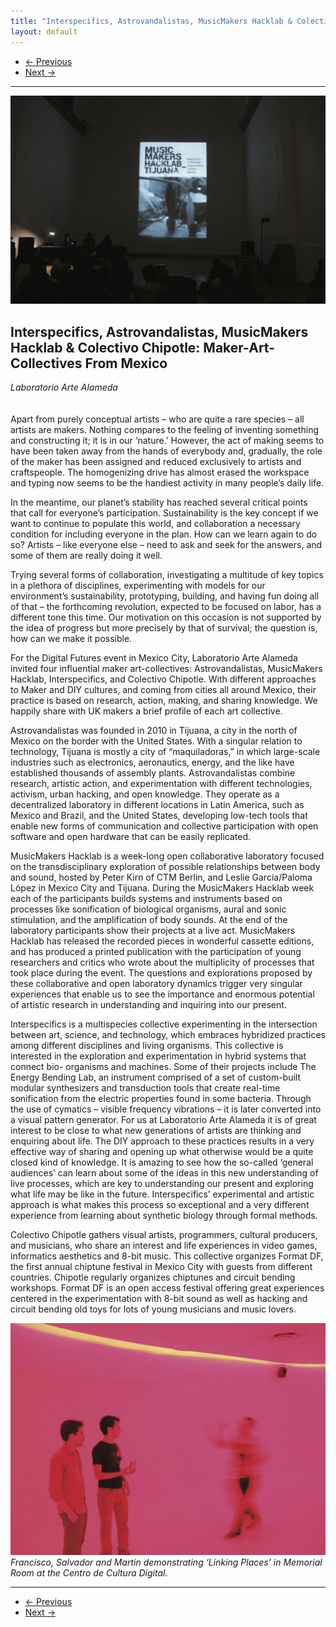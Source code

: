 ```yaml
---
title: "Interspecifics, Astrovandalistas, MusicMakers Hacklab & Colectivo Chipotle: Maker-Art-Collectives From Mexico"
layout: default
---
```


<nav aria-label="...">
  <ul class="pager">
    <li class="previous"><a href="07.html"><span aria-hidden="true">&larr;</span> Previous</a></li>
    <li class="next"><a href="09.html">Next <span aria-hidden="true">&rarr;</span></a></li>
  </ul>
</nav>

---

![](images/08a.jpg)

## Interspecifics, Astrovandalistas, MusicMakers Hacklab & Colectivo Chipotle: Maker-Art-Collectives From Mexico
*Laboratorio Arte Alameda*
<br />
<br />
<br />
Apart from purely conceptual artists – who are quite a rare species – all artists are makers. Nothing compares to the feeling of inventing something and constructing it; it is in our ‘nature.’ However, the act of making seems to have been taken away from the hands of everybody and, gradually, the role of the maker has been assigned and reduced exclusively to artists and craftspeople. The homogenizing drive has almost erased the workspace and typing now seems to be the handiest activity in many people’s daily life.

In the meantime, our planet’s stability has reached several critical points that call for everyone’s participation. Sustainability is the key concept if we want to continue to populate this world, and collaboration a necessary condition for including everyone in the plan. How can we learn again to do so? Artists – like everyone else – need to ask and seek for the answers, and some of them are really doing it well.

Trying several forms of collaboration, investigating a multitude of key topics in a plethora of disciplines, experimenting with models for our environment’s sustainability, prototyping, building, and having fun doing all of that – the forthcoming revolution, expected to be focused on labor, has a different tone this time. Our motivation on this occasion is not supported by the idea of progress but more precisely by that of survival; the question is, how can we make it possible.

For the Digital Futures event in Mexico City, Laboratorio Arte Alameda invited four influential maker art-collectives: Astrovandalistas, MusicMakers Hacklab, Interspecifics, and Colectivo Chipotle. With different approaches to Maker and DIY cultures, and coming from cities all around Mexico, their practice is based on research, action, making, and sharing knowledge. We happily share with UK makers a brief profile of each art collective.

Astrovandalistas was founded in 2010 in Tijuana, a city in the north of Mexico on the border with the United States. With a singular relation to technology, Tijuana is mostly a city of “maquiladoras,” in which large-scale industries such as electronics, aeronautics, energy, and the like have established thousands of assembly plants. Astrovandalistas combine research, artistic action, and experimentation with different technologies, activism, urban hacking, and open knowledge. They operate as a decentralized laboratory in different locations in Latin America, such as Mexico and Brazil, and the United States, developing low-tech tools that enable new forms of communication and collective participation with open software and open hardware that can be easily replicated.

MusicMakers Hacklab is a week-long open collaborative laboratory focused on the transdisciplinary exploration of possible relationships between body and sound, hosted by Peter Kirn of CTM Berlin, and Leslie García/Paloma López in Mexico City and Tijuana. During the MusicMakers Hacklab week each of the participants builds systems and instruments based on processes like sonification of biological organisms, aural and sonic stimulation, and the amplification of body sounds. At the end of the laboratory participants show their projects at a live act. MusicMakers Hacklab has released the recorded pieces in wonderful cassette editions, and has produced a printed publication with the participation of young researchers and critics who wrote about the multiplicity of processes that took place during the event. The questions and explorations proposed by these collaborative and open laboratory dynamics trigger very singular experiences that enable us to see the importance and enormous potential of artistic research in understanding and inquiring into our present.

Interspecifics is a multispecies collective experimenting in the intersection between art, science, and technology, which embraces hybridized practices among different disciplines and living organisms. This collective is interested in the exploration and experimentation in hybrid systems that connect bio- organisms and machines. Some of their projects include The Energy Bending Lab, an instrument comprised of a set of custom-built modular synthesizers and transduction tools that create real-time sonification from the electric properties found in some bacteria. Through the use of cymatics – visible frequency vibrations – it is later converted into a visual pattern generator. For us at Laboratorio Arte Alameda it is of great interest to be close to what new generations of artists are thinking and enquiring about life. The DIY approach to these practices results in a very effective way of sharing and opening up what otherwise would be a quite closed kind of knowledge. It is amazing to see how the so-called ‘general audiences’ can learn about some of the ideas in this new understanding of live processes, which are key to understanding our present and exploring what life may be like in the future. Interspecifics’ experimental and artistic approach is what makes this process so exceptional and a very different experience from learning about synthetic biology through formal methods.

Colectivo Chipotle gathers visual artists, programmers, cultural producers, and musicians, who share an interest and life experiences in video games, informatics aesthetics and 8-bit music. This collective organizes Format DF, the first annual chiptune festival in Mexico City with guests from different countries. Chipotle regularly organizes chiptunes and circuit bending workshops. Format DF is an open access festival offering great experiences centered in the experimentation with 8-bit sound as well as hacking and circuit bending old toys for lots of young musicians and music lovers.

![Francisco, Salvador and Martin demonstrating ‘Linking Places’ in Memorial Room at the Centro de Cultura Digital.](images/08b.jpg)
*Francisco, Salvador and Martin demonstrating ‘Linking Places’ in Memorial Room at the Centro de Cultura Digital.*

---

<nav aria-label="...">
  <ul class="pager">
    <li class="previous"><a href="07.html"><span aria-hidden="true">&larr;</span> Previous</a></li>
    <li class="next"><a href="09.html">Next <span aria-hidden="true">&rarr;</span></a></li>
  </ul>
</nav>
